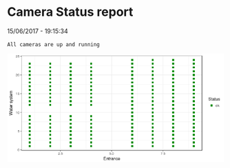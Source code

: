 Camera Status report
================
15/06/2017 - 19:15:34

    All cameras are up and running

![](camreport_files/figure-markdown_github/unnamed-chunk-2-1.png)
